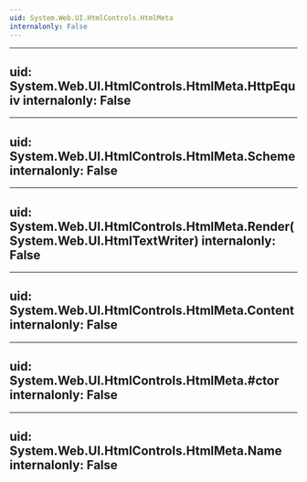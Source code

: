 ```yaml
---
uid: System.Web.UI.HtmlControls.HtmlMeta
internalonly: False
---
```


---
uid: System.Web.UI.HtmlControls.HtmlMeta.HttpEquiv
internalonly: False
---

---
uid: System.Web.UI.HtmlControls.HtmlMeta.Scheme
internalonly: False
---

---
uid: System.Web.UI.HtmlControls.HtmlMeta.Render(System.Web.UI.HtmlTextWriter)
internalonly: False
---

---
uid: System.Web.UI.HtmlControls.HtmlMeta.Content
internalonly: False
---

---
uid: System.Web.UI.HtmlControls.HtmlMeta.#ctor
internalonly: False
---

---
uid: System.Web.UI.HtmlControls.HtmlMeta.Name
internalonly: False
---
